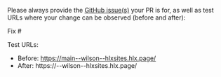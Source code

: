 Please always provide the [GitHub issue(s)](../issues) your PR is for, as well as test URLs where your change can be observed (before and after):

Fix #<gh-issue-id>

Test URLs:
- Before: https://main--wilson--hlxsites.hlx.page/
- After: https://<branch>--wilson--hlxsites.hlx.page/

